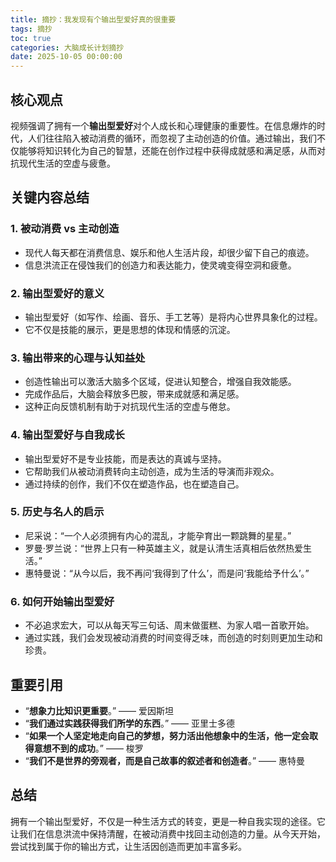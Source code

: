 ```yaml
---
title: 摘抄：我发现有个输出型爱好真的很重要
tags: 摘抄
toc: true
categories: 大脑成长计划摘抄
date: 2025-10-05 00:00:00
---
```


## 核心观点

视频强调了拥有一个**输出型爱好**对个人成长和心理健康的重要性。在信息爆炸的时代，人们往往陷入被动消费的循环，而忽视了主动创造的价值。通过输出，我们不仅能够将知识转化为自己的智慧，还能在创作过程中获得成就感和满足感，从而对抗现代生活的空虚与疲惫。

## 关键内容总结

<!-- more -->

### 1. **被动消费 vs 主动创造**

- 现代人每天都在消费信息、娱乐和他人生活片段，却很少留下自己的痕迹。
- 信息洪流正在侵蚀我们的创造力和表达能力，使灵魂变得空洞和疲惫。

### 2. **输出型爱好的意义**

- 输出型爱好（如写作、绘画、音乐、手工艺等）是将内心世界具象化的过程。
- 它不仅是技能的展示，更是思想的体现和情感的沉淀。

### 3. **输出带来的心理与认知益处**

- 创造性输出可以激活大脑多个区域，促进认知整合，增强自我效能感。
- 完成作品后，大脑会释放多巴胺，带来成就感和满足感。
- 这种正向反馈机制有助于对抗现代生活的空虚与倦怠。

### 4. **输出型爱好与自我成长**

- 输出型爱好不是专业技能，而是表达的真诚与坚持。
- 它帮助我们从被动消费转向主动创造，成为生活的导演而非观众。
- 通过持续的创作，我们不仅在塑造作品，也在塑造自己。

### 5. **历史与名人的启示**

- 尼采说：“一个人必须拥有内心的混乱，才能孕育出一颗跳舞的星星。”
- 罗曼·罗兰说：“世界上只有一种英雄主义，就是认清生活真相后依然热爱生活。”
- 惠特曼说：“从今以后，我不再问‘我得到了什么’，而是问‘我能给予什么’。”

### 6. **如何开始输出型爱好**

- 不必追求宏大，可以从每天写三句话、周末做蛋糕、为家人唱一首歌开始。
- 通过实践，我们会发现被动消费的时间变得乏味，而创造的时刻则更加生动和珍贵。

## 重要引用

- “**想象力比知识更重要**。” —— 爱因斯坦
- “**我们通过实践获得我们所学的东西**。” —— 亚里士多德
- “**如果一个人坚定地走向自己的梦想，努力活出他想象中的生活，他一定会取得意想不到的成功**。” —— 梭罗
- “**我们不是世界的旁观者，而是自己故事的叙述者和创造者**。” —— 惠特曼

## 总结

拥有一个输出型爱好，不仅是一种生活方式的转变，更是一种自我实现的途径。它让我们在信息洪流中保持清醒，在被动消费中找回主动创造的力量。从今天开始，尝试找到属于你的输出方式，让生活因创造而更加丰富多彩。
